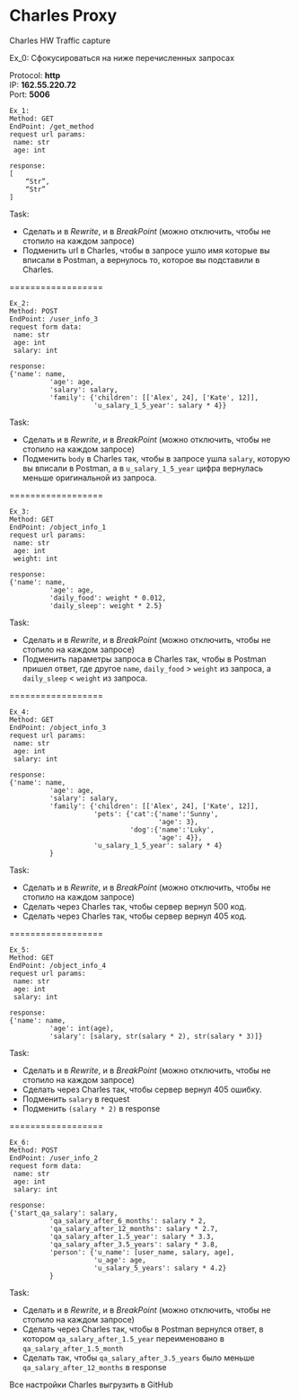 # Charles Proxy
Charles HW Traffic capture

Ex_0: Сфокусироваться на ниже перечисленных запросах

Protocol: **http**
<br>IP: **162.55.220.72**
<br>Port: **5006**
```
Ex_1: 
Method: GET
EndPoint: /get_method
request url params: 
 name: str
 age: int

response: 
[
    “Str”,
    “Str”
]
```
Task:
- Сделать и в *Rewrite*, и в *BreakPoint* (можно отключить, чтобы не стопило на каждом запросе)
- Подменить url в Charles, чтобы в запросе ушло имя которые вы вписали в Postman, а вернулось то, которое вы подставили в Charles.

==================
```
Ex_2:
Method: POST
EndPoint: /user_info_3
request form data: 
 name: str
 age: int
 salary: int

response: 
{'name': name,
          'age': age,
          'salary': salary,
          'family': {'children': [['Alex', 24], ['Kate', 12]],
                     'u_salary_1_5_year': salary * 4}}
```
Task:
- Сделать и в *Rewrite*, и в *BreakPoint* (можно отключить, чтобы не стопило на каждом запросе)
- Подменить `body` в Charles так, чтобы в запросе ушла `salary`, которую вы вписали в Postman, а в `u_salary_1_5_year` цифра вернулась меньше оригинальной из запроса.

==================
```
Ex_3:
Method: GET
EndPoint: /object_info_1
request url params: 
 name: str
 age: int
 weight: int

response: 
{'name': name,
          'age': age,
          'daily_food': weight * 0.012,
          'daily_sleep': weight * 2.5}
```
Task:
- Сделать и в *Rewrite*, и в *BreakPoint* (можно отключить, чтобы не стопило на каждом запросе)
- Подменить параметры запроса в Charles так, чтобы в Postman пришел ответ, где другое `name`, `daily_food` > `weight` из запроса, а `daily_sleep` < `weight` из запроса.

==================
```
Ex_4:
Method: GET
EndPoint: /object_info_3
request url params: 
 name: str
 age: int
 salary: int

response: 
{'name': name,
          'age': age,
          'salary': salary,
          'family': {'children': [['Alex', 24], ['Kate', 12]],
                     'pets': {'cat':{'name':'Sunny',
                                     'age': 3},
                              'dog':{'name':'Luky',
                                     'age': 4}},
                     'u_salary_1_5_year': salary * 4}
          }
```
Task:
- Сделать и в *Rewrite*, и в *BreakPoint* (можно отключить, чтобы не стопило на каждом запросе)
- Сделать через Charles так, чтобы сервер вернул 500 код.
- Сделать через Charles так, чтобы сервер вернул 405 код.

==================
```
Ex_5:
Method: GET
EndPoint: /object_info_4
request url params: 
 name: str
 age: int
 salary: int

response: 
{'name': name,
          'age': int(age),
          'salary': [salary, str(salary * 2), str(salary * 3)]}
```

Task:
- Сделать и в *Rewrite*, и в *BreakPoint* (можно отключить, чтобы не стопило на каждом запросе)
- Сделать через Charles так, чтобы сервер вернул 405 ошибку.
- Подменить `salary` в request
- Подменить `(salary * 2)` в response

==================
```
Ex_6:
Method: POST
EndPoint: /user_info_2
request form data: 
 name: str
 age: int
 salary: int

response: 
{'start_qa_salary': salary,
          'qa_salary_after_6_months': salary * 2,
          'qa_salary_after_12_months': salary * 2.7,
          'qa_salary_after_1.5_year': salary * 3.3,
          'qa_salary_after_3.5_years': salary * 3.8,
          'person': {'u_name': [user_name, salary, age],
                     'u_age': age,
                     'u_salary_5_years': salary * 4.2}
          }
```

Task:
- Сделать и в *Rewrite*, и в *BreakPoint* (можно отключить, чтобы не стопило на каждом запросе)
- Сделать через Charles так, чтобы в Postman вернулся ответ, в котором `qa_salary_after_1.5_year` переименовано в `qa_salary_after_1.5_month`
- Сделать так, чтобы `qa_salary_after_3.5_years` было меньше `qa_salary_after_12_months` в response

Все настройки Charles выгрузить в GitHub
